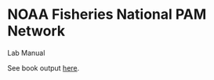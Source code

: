 # NOAA Fisheries National PAM Network 

Lab Manual

See book output [here](https://nmfs-ost.github.io/PAM_National_NMFS_Network/).
